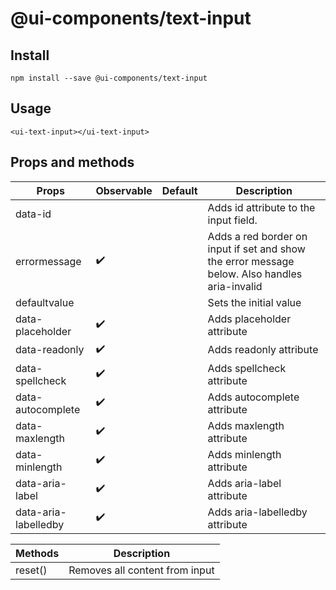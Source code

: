 # @ui-components/text-input

## Install

```
npm install --save @ui-components/text-input
```

## Usage

```
<ui-text-input></ui-text-input>
```

## Props and methods

| Props                | Observable         | Default | Description                                                                                   |
| -------------------- | ------------------ | ------- | --------------------------------------------------------------------------------------------- |
| data-id              |                    |         | Adds id attribute to the input field.                                                         |
| errormessage         | :heavy_check_mark: |         | Adds a red border on input if set and show the error message below. Also handles aria-invalid |
| defaultvalue         |                    |         | Sets the initial value                                                                        |
| data-placeholder     | :heavy_check_mark: |         | Adds placeholder attribute                                                                    |
| data-readonly        | :heavy_check_mark: |         | Adds readonly attribute                                                                       |
| data-spellcheck      | :heavy_check_mark: |         | Adds spellcheck attribute                                                                     |
| data-autocomplete    | :heavy_check_mark: |         | Adds autocomplete attribute                                                                   |
| data-maxlength       | :heavy_check_mark: |         | Adds maxlength attribute                                                                      |
| data-minlength       | :heavy_check_mark: |         | Adds minlength attribute                                                                      |
| data-aria-label      | :heavy_check_mark: |         | Adds aria-label attribute                                                                     |
| data-aria-labelledby | :heavy_check_mark: |         | Adds aria-labelledby attribute                                                                |

| Methods | Description                    |
| ------- | ------------------------------ |
| reset() | Removes all content from input |

